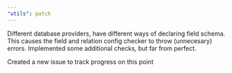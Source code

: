 ```yaml
---
"utils": patch
---
```


Different database providers, have different ways of declaring field schema.
This causes the field and relation config checker to throw (unnecesary) errors.
Implemented some additional checks, but far from perfect.

Created a new issue to track progress on this point
